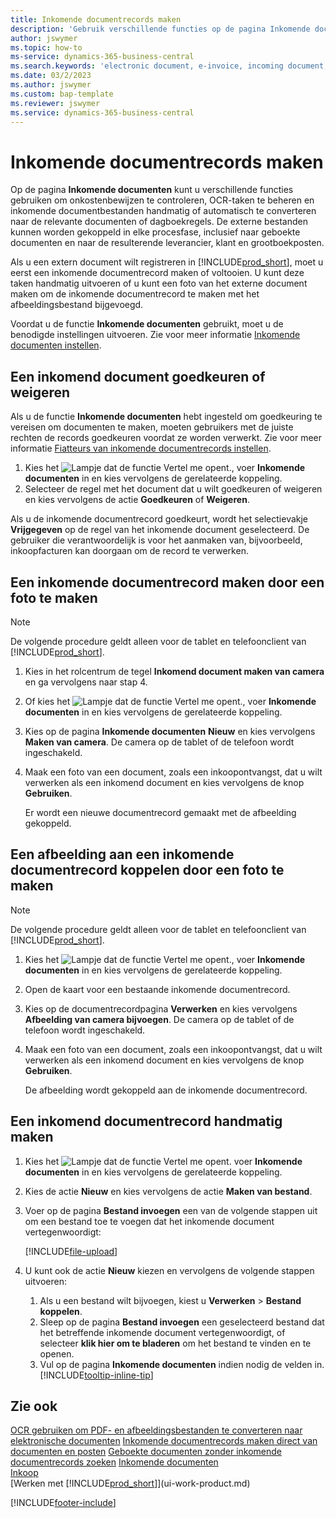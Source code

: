 ```yaml
---
title: Inkomende documentrecords maken
description: 'Gebruik verschillende functies op de pagina Inkomende documenten om onkostenbewijzen te bekijken, OCR-taken te beheren, inkomende documentbestanden te converteren en externe bestanden bij te voegen.'
author: jswymer
ms.topic: how-to
ms-service: dynamics-365-business-central
ms.search.keywords: 'electronic document, e-invoice, incoming document, OCR, ecommerce, document exchange, import invoice'
ms.date: 03/2/2023
ms.author: jswymer
ms.custom: bap-template
ms.reviewer: jswymer
ms.service: dynamics-365-business-central
---
```

# Inkomende documentrecords maken

Op de pagina **Inkomende documenten** kunt u verschillende functies gebruiken om onkostenbewijzen te controleren, OCR-taken te beheren en inkomende documentbestanden handmatig of automatisch te converteren naar de relevante documenten of dagboekregels. De externe bestanden kunnen worden gekoppeld in elke procesfase, inclusief naar geboekte documenten en naar de resulterende leverancier, klant en grootboekposten.

Als u een extern document wilt registreren in [!INCLUDE[prod_short](includes/prod_short.md)], moet u eerst een inkomende documentrecord maken of voltooien. U kunt deze taken handmatig uitvoeren of u kunt een foto van het externe document maken om de inkomende documentrecord te maken met het afbeeldingsbestand bijgevoegd.

Voordat u de functie **Inkomende documenten** gebruikt, moet u de benodigde instellingen uitvoeren. Zie voor meer informatie [Inkomende documenten instellen](across-how-setup-income-documents.md).

## Een inkomend document goedkeuren of weigeren

Als u de functie **Inkomende documenten** hebt ingesteld om goedkeuring te vereisen om documenten te maken, moeten gebruikers met de juiste rechten de records goedkeuren voordat ze worden verwerkt. Zie voor meer informatie [Fiatteurs van inkomende documentrecords instellen](across-how-setup-income-documents.md#to-set-up-approvers-of-incoming-document-records).

1. Kies het ![Lampje dat de functie Vertel me opent.](media/ui-search/search_small.png "Vertel me wat u wilt doen"), voer **Inkomende documenten** in en kies vervolgens de gerelateerde koppeling.
2. Selecteer de regel met het document dat u wilt goedkeuren of weigeren en kies vervolgens de actie **Goedkeuren** of **Weigeren**.

Als u de inkomende documentrecord goedkeurt, wordt het selectievakje **Vrijgegeven** op de regel van het inkomende document geselecteerd. De gebruiker die verantwoordelijk is voor het aanmaken van, bijvoorbeeld, inkoopfacturen kan doorgaan om de record te verwerken.

## Een inkomende documentrecord maken door een foto te maken

> [!NOTE]  
> De volgende procedure geldt alleen voor de tablet en telefoonclient van [!INCLUDE[prod_short](includes/prod_short.md)].

1. Kies in het rolcentrum de tegel **Inkomend document maken van camera** en ga vervolgens naar stap 4.
2. Of kies het ![Lampje dat de functie Vertel me opent.](media/ui-search/search_small.png "Vertel me wat u wilt doen"), voer **Inkomende documenten** in en kies vervolgens de gerelateerde koppeling.
3. Kies op de pagina **Inkomende documenten** **Nieuw** en kies vervolgens **Maken van camera**. De camera op de tablet of de telefoon wordt ingeschakeld.
4. Maak een foto van een document, zoals een inkoopontvangst, dat u wilt verwerken als een inkomend document en kies vervolgens de knop **Gebruiken**.

    Er wordt een nieuwe documentrecord gemaakt met de afbeelding gekoppeld.

## Een afbeelding aan een inkomende documentrecord koppelen door een foto te maken

> [!NOTE]  
> De volgende procedure geldt alleen voor de tablet en telefoonclient van [!INCLUDE[prod_short](includes/prod_short.md)].

1. Kies het ![Lampje dat de functie Vertel me opent.](media/ui-search/search_small.png "Vertel me wat u wilt doen"), voer **Inkomende documenten** in en kies vervolgens de gerelateerde koppeling.
2. Open de kaart voor een bestaande inkomende documentrecord.
3. Kies op de documentrecordpagina **Verwerken** en kies vervolgens **Afbeelding van camera bijvoegen**. De camera op de tablet of de telefoon wordt ingeschakeld.
4. Maak een foto van een document, zoals een inkoopontvangst, dat u wilt verwerken als een inkomend document en kies vervolgens de knop **Gebruiken**.

    De afbeelding wordt gekoppeld aan de inkomende documentrecord.

## Een inkomend documentrecord handmatig maken

1. Kies het ![Lampje dat de functie Vertel me opent.](media/ui-search/search_small.png "Vertel me wat u wilt doen") voer **Inkomende documenten** in en kies vervolgens de gerelateerde koppeling.
2. Kies de actie **Nieuw** en kies vervolgens de actie **Maken van bestand**.  
3. Voer op de pagina **Bestand invoegen** een van de volgende stappen uit om een bestand toe te voegen dat het inkomende document vertegenwoordigt:

   [!INCLUDE[file-upload](includes/file-upload.md)]

4. U kunt ook de actie **Nieuw** kiezen en vervolgens de volgende stappen uitvoeren:

    1. Als u een bestand wilt bijvoegen, kiest u **Verwerken** > **Bestand koppelen**.
    2. Sleep op de pagina **Bestand invoegen** een geselecteerd bestand dat het betreffende inkomende document vertegenwoordigt, of selecteer **klik hier om te bladeren** om het bestand te vinden en te openen.
    3. Vul op de pagina **Inkomende documenten** indien nodig de velden in. [!INCLUDE[tooltip-inline-tip](includes/tooltip-inline-tip_md.md)]

## Zie ook

[OCR gebruiken om PDF- en afbeeldingsbestanden te converteren naar elektronische documenten](across-how-use-ocr-pdf-images-files.md)
[Inkomende documentrecords maken direct van documenten en posten](across-how-connect-disconnect-income-document-records.md)
[Geboekte documenten zonder inkomende documentrecords zoeken](across-how-find-posted-documents-without-income-document-records.md)
[Inkomende documenten](across-income-documents.md)  
[Inkoop](purchasing-manage-purchasing.md)  
[Werken met [!INCLUDE[prod_short](includes/prod_short.md)]](ui-work-product.md)


[!INCLUDE[footer-include](includes/footer-banner.md)]
